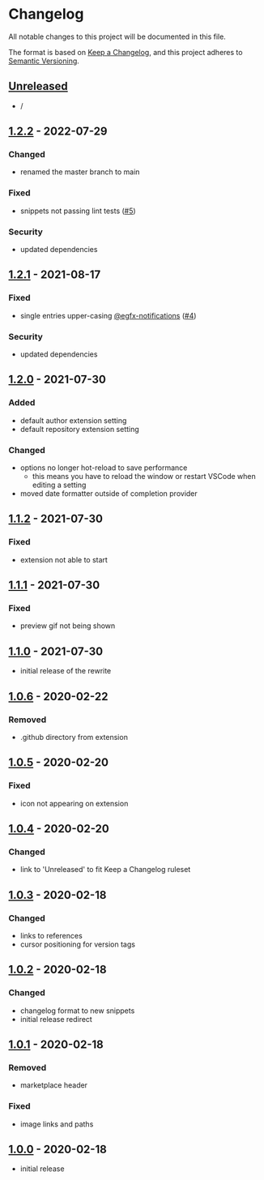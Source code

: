 # Changelog

All notable changes to this project will be documented in this file.

The format is based on [Keep a Changelog],
and this project adheres to [Semantic Versioning].

## [Unreleased]

- /

## [1.2.2] - 2022-07-29

### Changed

- renamed the master branch to main

### Fixed

- snippets not passing lint tests ([#5])

### Security

- updated dependencies

<!-- Links -->
[#5]: https://github.com/DAmNRelentless/vscode-keepachangelog/pull/5

## [1.2.1] - 2021-08-17

### Fixed

- single entries upper-casing [@egfx-notifications] ([#4])

### Security

- updated dependencies

<!-- Links -->
[@egfx-notifications]: https://github.com/egfx-notifications
[#4]: https://github.com/DAmNRelentless/vscode-keepachangelog/pull/4

## [1.2.0] - 2021-07-30

### Added

- default author extension setting
- default repository extension setting

### Changed

- options no longer hot-reload to save performance
  - this means you have to reload the window or restart VSCode when editing a setting
- moved date formatter outside of completion provider

## [1.1.2] - 2021-07-30

### Fixed

- extension not able to start

## [1.1.1] - 2021-07-30

### Fixed

- preview gif not being shown

## [1.1.0] - 2021-07-30

- initial release of the rewrite

## [1.0.6] - 2020-02-22

### Removed

- .github directory from extension

## [1.0.5] - 2020-02-20

### Fixed

- icon not appearing on extension

## [1.0.4] - 2020-02-20

### Changed

- link to 'Unreleased' to fit Keep a Changelog ruleset

## [1.0.3] - 2020-02-18

### Changed

- links to references
- cursor positioning for version tags

## [1.0.2] - 2020-02-18

### Changed

- changelog format to new snippets
- initial release redirect

## [1.0.1] - 2020-02-18

### Removed

- marketplace header

### Fixed

- image links and paths


## [1.0.0] - 2020-02-18

- initial release

<!-- Links -->
[keep a changelog]: https://keepachangelog.com/en/1.0.0/
[semantic versioning]: https://semver.org/spec/v2.0.0.html

<!-- Versions -->
[unreleased]: https://github.com/DAmNRelentless/vscode-keepachangelog/compare/v1.2.2...HEAD
[1.2.2]: https://github.com/DAmNRelentless/vscode-keepachangelog/compare/v1.2.1...v1.2.2
[1.2.1]: https://github.com/DAmNRelentless/vscode-keepachangelog/compare/v1.2.0...v1.2.1
[1.2.0]: https://github.com/DAmNRelentless/vscode-keepachangelog/compare/v1.1.2...v1.2.0
[1.1.2]: https://github.com/DAmNRelentless/vscode-keepachangelog/compare/v1.1.1...v1.1.2
[1.1.1]: https://github.com/DAmNRelentless/vscode-keepachangelog/compare/v1.1.0...v1.1.1
[1.1.0]: https://github.com/DAmNRelentless/vscode-keepachangelog/compare/v1.0.6...v1.1.0
[1.0.6]: https://github.com/DAmNRelentless/vscode-keepachangelog/compare/v1.0.5...v1.0.6
[1.0.5]: https://github.com/DAmNRelentless/vscode-keepachangelog/compare/v1.0.4...v1.0.5
[1.0.4]: https://github.com/DAmNRelentless/vscode-keepachangelog/compare/v1.0.3...v1.0.4
[1.0.3]: https://github.com/DAmNRelentless/vscode-keepachangelog/compare/v1.0.2...v1.0.3
[1.0.2]: https://github.com/DAmNRelentless/vscode-keepachangelog/compare/v1.0.1...v1.0.2
[1.0.1]: https://github.com/DAmNRelentless/vscode-keepachangelog/compare/v1.0.0...v1.0.1
[1.0.0]: https://github.com/DAmNRelentless/vscode-keepachangelog/releases/tag/v1.0.0
